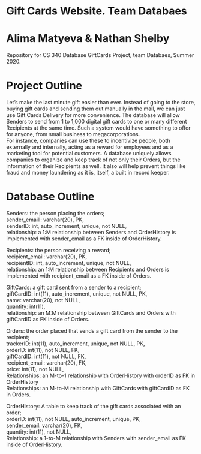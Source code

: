 # Gift Cards Website. Team Databaes
# Alima Matyeva & Nathan Shelby

Repository for CS 340 Database GiftCards Project, team Databaes, Summer 2020.

# Project Outline
Let’s make the last minute gift easier than ever. Instead of going to the store, buying gift cards and sending them out manually in the mail, we can just use Gift Cards Delivery for more convenience. The database will allow Senders to send from 1 to 1,000 digital gift cards to one or many different Recipients at the same time. Such a system would have something to offer for anyone, from small business to megacorporations.  
For instance, companies can use these to incentivize people, both externally and internally, acting as a reward for employees and as a marketing tool for potential customers. A database uniquely allows companies to organize and keep track of not only their Orders, but the information of their Recipients as well. It also will help prevent things like fraud and money laundering as it is, itself, a built in record keeper.

# Database Outline
Senders: the person placing the orders;<br/>
sender_emaill: varchar(20), PK,<br/>
senderID: int, auto_increment, unique, not NULL, <br/>
relationship: a 1:M relationship between Senders and OrderHistory is implemented with sender_email as a FK inside of OrderHistory.<br/>

Recipients: the person receiving a reward;<br/>
recipient_email: varchar(20), PK,<br/>
recipientID: int, auto_increment, unique, not NULL,<br/>
relationship: an 1:M relationship between Recipients and Orders is implemented with recipient_email as a FK inside of Orders. <br/>

GiftCards: a gift card sent from a sender to a recipient;<br/>
giftCardID: int(11), auto_increment, unique, not NULL, PK,<br/>
name: varchar(20), not NULL,<br/>
quantity: int(11),<br/>
relationship: an M:M relationship between GiftCards and Orders with giftCardID as FK inside of Orders.<br/>

Orders: the order placed that sends a gift card from the sender to the recipient;<br/>
trackerID: int(11), auto_increment, unique, not NULL, PK,<br/>
orderID: int(11), not NULL, FK,<br/>
giftCardID: int(11), not NULL, FK,<br/>
recipient_email: varchar(20), FK,<br/>
price: int(11), not NULL,<br/>
Relationships: an M-to-1 relationship with OrderHistory with orderID as FK in OrderHistory<br/>
Relationships: an M-to-M relationship with GiftCards with giftCardID as FK in Orders.<br/>

OrderHistory: A table to keep track of the gift cards associated with an order;<br/>
orderID: int(11), not NULL, auto_increment, unique, PK,<br/>
sender_email: varchar(20), FK,<br/>
quantity: int(11), not NULL,<br/>
Relationship: a 1-to-M relationship with Senders with sender_email as FK inside of OrderHistory.
